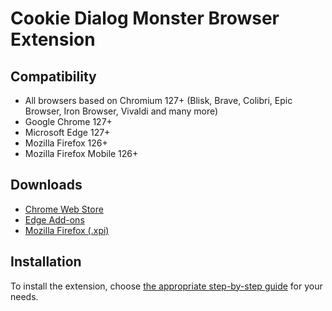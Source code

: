 # Cookie Dialog Monster Browser Extension

## Compatibility

- All browsers based on Chromium 127+ (Blisk, Brave, Colibri, Epic Browser, Iron Browser, Vivaldi and many more)
- Google Chrome 127+
- Microsoft Edge 127+
- Mozilla Firefox 126+
- Mozilla Firefox Mobile 126+

## Downloads

- [Chrome Web Store](https://chrome.google.com/webstore/detail/djcbfpkdhdkaflcigibkbpboflaplabg)
- [Edge Add-ons](https://microsoftedge.microsoft.com/addons/detail/hbogodfciblakeneadpcolhmfckmjcii)
- [Mozilla Firefox (.xpi)](https://www.cookie-dialog-monster.com/releases/latest.xpi)

## Installation

To install the extension, choose [the appropriate step-by-step guide](https://git.wanhose.dev/wanhose/cookie-dialog-monster/wiki/Help-or-issues%3F#guides) for your needs.

